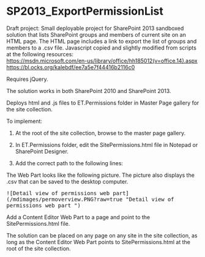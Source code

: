 

# SP2013_ExportPermissionList
Draft project: Small deployable project for SharePoint 2013 sandboxed solution that lists SharePoint groups and members of current site on an HTML page. 
The HTML page includes a link to export the list of groups and members to a .csv file. Javascript copied and slightly modified from scripts at the following resources:<br>
https://msdn.microsoft.com/en-us/library/office/hh185012(v=office.14).aspx <br>
https://bl.ocks.org/kalebdf/ee7a5e7f44416b2116c0

Requires jQuery.

The solution works in both SharePoint 2010 and SharePoint 2013. 

Deploys html and .js files to ET.Permissions folder in Master Page gallery for the site collection. 

To implement:

1. At the root of the site collection, browse to the master page gallery. 

2. In ET.Permissions folder, edit the SitePermissions.html file in Notepad or SharePoint Designer. 

3. Add the correct path to the following lines:

<link rel="stylesheet" type="text/css" href="http://mydomain/sites/mysite/_catalogs/masterpage/ET.permissions/css/permissionslist.css"><script language="javascript" src="http://mydomain/sites/mysite/_catalogs/masterpage/ET.permissions/js/jquery-1.11.2.min" type="text/javascript"></script>
<script language="javascript" src="http://mydomain/sites/mysite/_catalogs/masterpage/ET.permissions/js/SitePermissions.js" type="text/javascript"></script>

The Web Part looks like the following picture. The picture also displays the .csv that can be saved to the desktop computer.

<kbd>
![Detail view of permissions web part](/mdimages/permoverview.PNG?raw=true "Detail view of permissions web part
")
</kbd>

Add a Content Editor Web Part to a page and point to the SitePermissions.html file.

The solution can be placed on any page on any site in the site collection, as long as the Content Editor Web Part points to SitePermissions.html at the root of the site collection.
